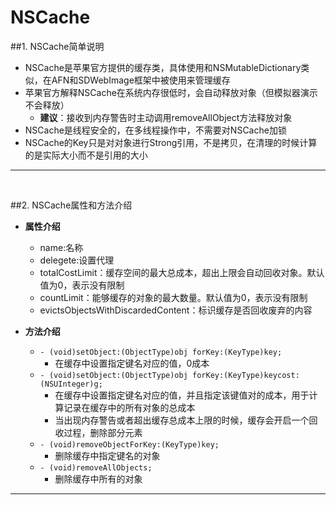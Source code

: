# NSCache



##1. NSCache简单说明
- NSCache是苹果官方提供的缓存类，具体使用和NSMutableDictionary类似，在AFN和SDWebImage框架中被使用来管理缓存
- 苹果官方解释NSCache在系统内存很低时，会自动释放对象（但模拟器演示不会释放）
    - **建议**：接收到内存警告时主动调用removeAllObject方法释放对象
- NSCache是线程安全的，在多线程操作中，不需要对NSCache加锁
- NSCache的Key只是对对象进行Strong引用，不是拷贝，在清理的时候计算的是实际大小而不是引用的大小

---
<br/>

##2. NSCache属性和方法介绍
- **属性介绍**
    - name:名称
    - delegete:设置代理
    - totalCostLimit：缓存空间的最大总成本，超出上限会自动回收对象。默认值为0，表示没有限制
    - countLimit：能够缓存的对象的最大数量。默认值为0，表示没有限制
    - evictsObjectsWithDiscardedContent：标识缓存是否回收废弃的内容


- **方法介绍**
    - `- (void)setObject:(ObjectType)obj forKey:(KeyType)key;`
        - 在缓存中设置指定键名对应的值，0成本
    - `- (void)setObject:(ObjectType)obj forKey:(KeyType)keycost:(NSUInteger)g;`
        - 在缓存中设置指定键名对应的值，并且指定该键值对的成本，用于计算记录在缓存中的所有对象的总成本
        - 当出现内存警告或者超出缓存总成本上限的时候，缓存会开启一个回收过程，删除部分元素
    - `- (void)removeObjectForKey:(KeyType)key;`
        - 删除缓存中指定键名的对象
    - `- (void)removeAllObjects;`
        - 删除缓存中所有的对象


---
<br/>
